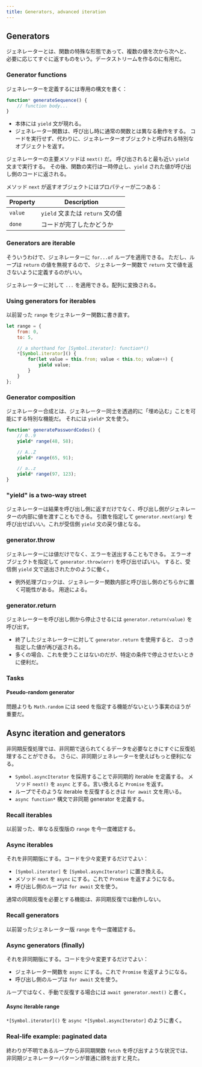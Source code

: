 ```yaml
---
title: Generators, advanced iteration
---
```


## Generators

<!-- https://javascript.info/generators -->

ジェネレーターとは、関数の特殊な形態であって、複数の値を次から次へと、
必要に応じてすぐに返すものをいう。データストリームを作るのに有用だ。

### Generator functions

ジェネレーターを定義するには専用の構文を書く：

```javascript
function* generateSequence() {
    // function body...
}
```

* 本体には `yield` 文が現れる。
* ジェネレーター関数は、呼び出し時に通常の関数とは異なる動作をする。
  コードを実行せず、代わりに、ジェネレーターオブジェクトと呼ばれる特別なオブジェクトを返す。

ジェネレーターの主要メソッドは `next()` だ。
呼び出されると最も近い `yield` 文まで実行する。
その後、関数の実行は一時停止し、`yield` された値が呼び出し側のコードに返される。

メソッド `next` が返すオブジェクトにはプロパティーが二つある：

| Property | Description |
|----------|-------------|
| `value` | `yield` 文または `return` 文の値 |
| `done` | コードが完了したかどうか |

### Generators are iterable

そういうわけで、ジェネレーターに `for...of` ループを適用できる。
ただし、ループは `return` の値を無視するので、
ジェネレーター関数で `return` 文で値を返さないように定義するのがいい。

ジェネレーターに対して `...` を適用できる。配列に変換される。

### Using generators for iterables

以前習った `range` をジェネレーター関数に書き直す。

```javascript
let range = {
    from: 0,
    to: 5,

    // a shorthand for [Symbol.iterator]: function*()
    *[Symbol.iterator]() {
        for(let value = this.from; value < this.to; value++) {
            yield value;
        }
    }
};
```

### Generator composition

ジェネレーター合成とは、ジェネレーター同士を透過的に「埋め込む」ことを可能にする特別な機能だ。
それには `yield*` 文を使う。

```javascript
function* generatePasswordCodes() {
    // 0..9
    yield* range(48, 58);

    // A..Z
    yield* range(65, 91);

    // a..z
    yield* range(97, 123);
}
```

### "yield" is a two-way street

ジェネレーターは結果を呼び出し側に返すだけでなく、呼び出し側がジェネレーターの内部に値を渡すこともできる。
引数を指定して `generator.next(arg)` を呼び出せばいい。これが受信側 `yield` 文の戻り値となる。

<!-- sequence diagram -->

### generator.throw

ジェネレーターには値だけでなく、エラーを送出することもできる。
エラーオブジェクトを指定して `generator.throw(err)` を呼び出せばいい。
すると、受信側 `yield` 文で送出されたかのように働く。

* 例外処理ブロックは、ジェネレーター関数内部と呼び出し側のどちらかに置く可能性がある。
  用途による。

### generator.return

ジェネレーターを呼び出し側から停止させるには `generator.return(value)` を呼び出す。

* 終了したジェネレーターに対して `generator.return` を使用すると、
  さっき指定した値が再び返される。
* 多くの場合、これを使うことはないのだが、特定の条件で停止させたいときに便利だ。

### Tasks

#### Pseudo-random generator

問題よりも `Math.random` には seed を指定する機能がないという事実のほうが重要だ。

## Async iteration and generators

<!-- https://javascript.info/async-iterators-generators -->

非同期反復処理では、非同期で送られてくるデータを必要なときにすぐに反復処理することができる。
さらに、非同期ジェネレーターを使えばもっと便利になる。

* `Symbol.asyncIterator` を採用することで非同期的 iterable を定義する。
  メソッド `next()` を `async` とする。言い換えると `Promise` を返す。
* ループでそのような iterable を反復するときは `for await` 文を用いる。
* `async function*` 構文で非同期 generator を定義する。

### Recall iterables

以前習った、単なる反復版の `range` を今一度確認する。

### Async iterables

それを非同期版にする。コードを少々変更するだけでよい：

* `[Symbol.iterator]` を `[Symbol.asyncIterator]` に置き換える。
* メソッド `next` を `async` にする。これで `Promise` を返すようになる。
* 呼び出し側のループは `for await` 文を使う。

通常の同期反復を必要とする機能は、非同期反復では動作しない。

### Recall generators

以前習ったジェネレーター版 `range` を今一度確認する。

### Async generators (finally)

それを非同期版にする。コードを少々変更するだけでよい：

* ジェネレーター関数を `async` にする。これで `Promise` を返すようになる。
* 呼び出し側のループは `for await` 文を使う。

ループではなく、手動で反復する場合には `await generator.next()` と書く。

#### Async iterable range

`*[Symbol.iterator]()` を `async *[Symbol.asyncIterator]` のように書く。

### Real-life example: paginated data

終わりが不明であるループから非同期関数 `fetch` を呼び出すような状況では、
非同期ジェネレーターパターンが普通に顔を出すと見た。
